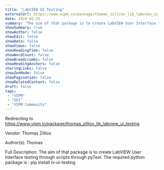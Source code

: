 ```yaml
---
title: "LabVIEW UI Testing"
externalUrl: https://www.vipm.io/package/thomas_zilliox_lib_labview_ui_testing
date: 2024-02-25
summary: "The aim of that package is to create LabVIEW User Interface testing through scripts through pyTest."
showSummary: true
showAuthor: false
showEdit: false
showData: false
showViews: false
showReadingTime: false
showWordCount: false
showBreadcrumbs: false
showHeadingAnchors: false
sharingLinks: false
showZenMode: false
showPagination: false
showRelatedContent: false
draft: false
tags:
 - "VIPM"
 - "GUI"
 - "VIPM Community"
---
```


Redirecting to https://www.vipm.io/package/thomas_zilliox_lib_labview_ui_testing

Vendor: Thomas Zilliox

Author(s): Thomas
 
Full Description:
The aim of that package is to create LabVIEW User Interface testing through scripts through pyTest.
The required python package is : pip install lv-ui-testing